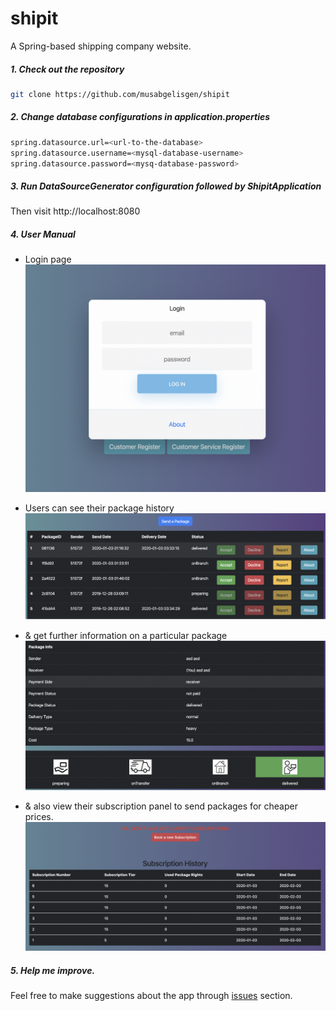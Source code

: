 # shipit
A Spring-based shipping company website.

##### 1. Check out the repository

```bash
git clone https://github.com/musabgelisgen/shipit
```

##### 2. Change database configurations in application.properties
```bash
spring.datasource.url=<url-to-the-database>
spring.datasource.username=<mysql-database-username>
spring.datasource.password=<mysq-database-password>
```

##### 3. Run DataSourceGenerator configuration followed by ShipitApplication
Then visit http://localhost:8080

##### 4. User Manual

- Login page
![Login Page](./images/login.png)

- Users can see their package history
![Login Page](./images/packages.png)

- & get further information on a particular package
![Login Page](./images/package.png)

- & also view their subscription panel to send packages for cheaper prices.
![Login Page](./images/subscription.png)


##### 5. Help me improve.

Feel free to make suggestions about the app through [issues](https://github.com/musabgelisgen/shipit/issues) section.

